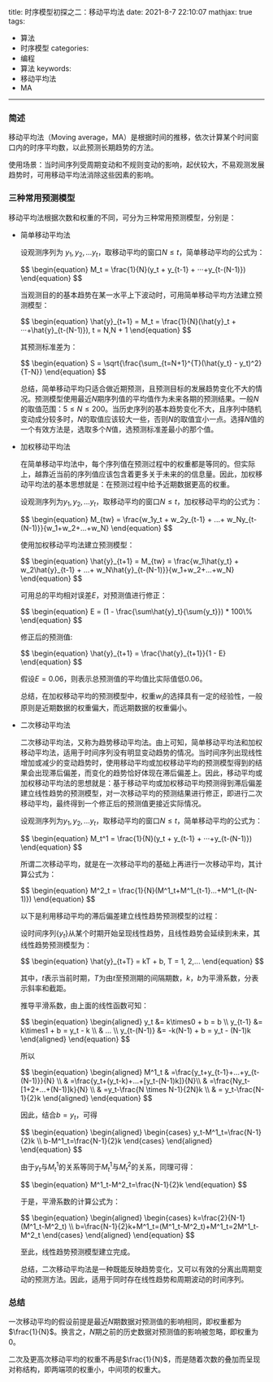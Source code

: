 title: 时序模型初探之二：移动平均法
date: 2021-8-7 22:10:07
mathjax: true
tags:
- 算法
- 时序模型
categories:
- 编程
- 算法
keywords:
- 移动平均法
- MA

---

### 简述

移动平均法（Moving average，MA）是根据时间的推移，依次计算某个时间窗口内的时序平均数，以此预测长期趋势的方法。

使用场景：当时间序列受周期变动和不规则变动的影响，起伏较大，不易观测发展趋势时，可用移动平均法消除这些因素的影响。

<!-- more -->

### 三种常用预测模型

移动平均法根据次数和权重的不同，可分为三种常用预测模型，分别是：

- 简单移动平均法

    <!-- 使用HTML标签解决LaTex与Markdown之间的语法冲突，内联表达使用<span></span>，块表达式使用<div></div>，注意：标签前必须有空格以区分其他内容 -->
    
    设观测序列为 <span>$y_1,y_2,...y_t$</span>，取移动平均的窗口$N \leq t$，简单移动平均的公式为：
    
    <div>
    $$
    \begin{equation}
    M_t = \frac{1}{N}(y_t + y_{t-1} + ···+y_{t-(N-1)}) 
    \end{equation}
    $$
    </div>
    
    当观测目的的基本趋势在某一水平上下波动时，可用简单移动平均方法建立预测模型：
    
    <div>
    $$
    \begin{equation}
    \hat{y}_{t+1} = M_t = \frac{1}{N}(\hat{y}_t + ···+\hat{y}_{t-(N-1)}), t = N,N + 1 
    \end{equation}
    $$
    </div>
    
    其预测标准差为：
    
    <div>
    $$
    \begin{equation}
    S = \sqrt{\frac{\sum_{t=N+1}^{T}(\hat{y_t} - y_t)^2}{T-N}}
    \end{equation}
    $$
    </div>
    
    总结，简单移动平均只适合做近期预测，且预测目标的发展趋势变化不大的情况。预测模型使用最近$N$期序列值的平均值作为未来各期的预测结果。一般$N$的取值范围：$5 \leq N \leq 200$。当历史序列的基本趋势变化不大，且序列中随机变动成分较多时，$N$的取值应该较大一些，否则$N$的取值宜小一点。选择$N$值的一个有效方法是，选取多个$N$值，选预测标准差最小的那个值。
    
- 加权移动平均法
    
    在简单移动平均法中，每个序列值在预测过程中的权重都是等同的。但实际上，越靠近当前的序列值应该包含着更多关于未来的的信息量。因此，加权移动平均法的基本思想就是：在预测过程中给予近期数据更高的权重。
    
    设观测序列为$y_1,y_2,...y_t$，取移动平均的窗口$N \leq t$，加权移动平均的公式为：
    
    <div>
    $$
    \begin{equation}
    M_{tw} = \frac{w_1y_t + w_2y_{t-1} + ...+ w_Ny_{t-(N-1)}}{w_1+w_2+...+w_N} 
    \end{equation}
    $$
    </div>
    
    使用加权移动平均法建立预测模型：
    
    <div>
    $$
    \begin{equation}
    \hat{y}_{t+1} = M_{tw} = \frac{w_1\hat{y_t} + w_2\hat{y}_{t-1} + ...+ w_N\hat{y}_{t-(N-1)}}{w_1+w_2+...+w_N}
    \end{equation}
    $$
    </div>
    
    可用总的平均相对误差$E$，对预测值进行修正：
    
    <div>
    $$
    \begin{equation}
    E = (1 - \frac{\sum\hat{y}_t}{\sum{y_t}}) * 100\%
    \end{equation}
    $$
    </div>
    
    修正后的预测值:
    
    <div>
    $$
    \begin{equation}
    \hat{y}_{t+1} = \frac{\hat{y}_{t+1}}{1 - E}
    \end{equation}
    $$
    </div>
    
    假设$E = 0.06$，则表示总预测值的平均值比实际值低0.06。
    
    总结，在加权移动平均的预测模型中，权重$w_i$的选择具有一定的经验性，一般原则是近期数据的权重偏大，而远期数据的权重偏小。
    
- 二次移动平均法
    
    二次移动平均法，又称为趋势移动平均法。由上可知，简单移动平均法和加权移动平均法，适用于时间序列没有明显变动趋势的情况。当时间序列出现线性增加或减少的变动趋势时，使用移动平均或加权移动平均的预测模型得到的结果会出现滞后偏差，而变化的趋势恰好体现在滞后偏差上。因此，移动平均或加权移动平均法的思想就是：基于移动平均或加权移动平均预测得到滞后偏差建立线性趋势的预测模型，对一次移动平均的预测结果进行修正，即进行二次移动平均，最终得到一个修正后的预测值更接近实际情况。
    
    设观测序列为$y_1,y_2,...y_t$，取移动平均的窗口$N \leq t$，简单移动平均的公式为：
    
    <div>
    $$
    \begin{equation}
    M_t^1 = \frac{1}{N}(y_t + y_{t-1} + ···+y_{t-(N-1)})
    \end{equation}
    $$
    </div>
    
    所谓二次移动平均，就是在一次移动平均的基础上再进行一次移动平均，其计算公式为：
    
    <div>
    $$
    \begin{equation}
    M^2_t = \frac{1}{N}(M^1_t+M^1_{t-1}...+M^1_{t-(N-1)})
    \end{equation}
    $$
    </div>
    
    以下是利用移动平均的滞后偏差建立线性趋势预测模型的过程：
    
    设时间序列$\{y_t\}$从某个时期开始呈现线性趋势，且线性趋势会延续到未来，其线性趋势预测模型为：
    
    <div>
    $$
    \begin{equation}
    \hat{y}_{t+T} = kT + b, T = 1, 2,...
    \end{equation}
    $$
    </div>
    
    其中，$t$表示当前时期，$T$为由$t$至预测期的间隔期数，$k，b$为平滑系数，分表示斜率和截距。
    
    推导平滑系数，由上面的线性函数可知：
    
    <div>
    $$
    \begin{equation}
    \begin{aligned}
    y_t &= k\times0 + b = b \\
    y_{t-1} &= k\times1 + b = y_t - k \\
    & ... \\
    y_{t-(N-1)} &= -k(N-1) + b = y_t - (N-1)k
    \end{aligned}
    \end{equation}
    $$
    </div>
    
    所以
    
    <div>
    $$
    \begin{equation}
    \begin{aligned}
    M^1_t
    & =\frac{y_t+y_{t-1}+...+y_{t-(N-1)}}{N} \\
    & =\frac{y_t+(y_t-k)+...+[y_t-(N-1)k]}{N}\\
    & =\frac{Ny_t-[1+2+...+(N-1)]k}{N} \\
    & =y_t-\frac{N \times N-1}{2N}k \\
    & = y_t-\frac{N-1}{2}k
    \end{aligned}
    \end{equation}
    $$
    </div>
    
    因此，结合$b=y_t$，可得
    
    <div>
    $$
    \begin{equation}
    \begin{aligned}
    \begin{cases}
    y_t-M^1_t=\frac{N-1}{2}k \\
    b-M^1_t=\frac{N-1}{2}k 
    \end{cases}
    \end{aligned}
    \end{equation}
    $$
    </div>
    
    由于$y_t$与$M^1_t$的关系等同于$M^1_t$与$M^2_t$的关系，同理可得：
    
    <div>
    $$
    \begin{equation}
    M^1_t-M^2_t=\frac{N-1}{2}k  
    \end{equation}
    $$
    </div>
    
    于是，平滑系数的计算公式为：
    
    <div>
    $$
    \begin{equation}
    \begin{aligned}
    \begin{cases}
    k=\frac{2}{N-1}(M^1_t-M^2_t) \\
    b=\frac{N-1}{2}k+M^1_t=(M^1_t-M^2_t)+M^1_t=2M^1_t-M^2_t 
    \end{cases}
    \end{aligned}
    \end{equation}
    $$
    </div>
    
    至此，线性趋势预测模型建立完成。
    
    总结，二次移动平均法是一种既能反映趋势变化，又可以有效的分离出周期变动的预测方法。因此，适用于同时存在线性趋势和周期波动的时间序列。
    

### 总结

一次移动平均的假设前提是最近$N$期数据对预测值的影响相同，即权重都为$\frac{1}{N}$。换言之，$N$期之前的历史数据对预测值的影响被忽略，即权重为0。

二次及更高次移动平均的权重不再是$\frac{1}{N}$，而是随着次数的叠加而呈现对称结构，即两端项的权重小，中间项的权重大。
